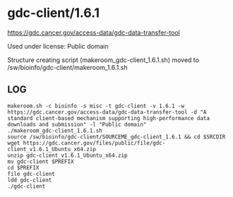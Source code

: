 gdc-client/1.6.1
================

<https://gdc.cancer.gov/access-data/gdc-data-transfer-tool>

Used under license:
Public domain


Structure creating script (makeroom_gdc-client_1.6.1.sh) moved to /sw/bioinfo/gdc-client/makeroom_1.6.1.sh

LOG
---

    makeroom.sh -c bioinfo -s misc -t gdc-client -v 1.6.1 -w https://gdc.cancer.gov/access-data/gdc-data-transfer-tool -d "A standard client-based mechanism supporting high-performance data downloads and submission" -l "Public domain"
    ./makeroom_gdc-client_1.6.1.sh 
    source /sw/bioinfo/gdc-client/SOURCEME_gdc-client_1.6.1 && cd $SRCDIR
    wget https://gdc.cancer.gov/files/public/file/gdc-client_v1.6.1_Ubuntu_x64.zip
    unzip gdc-client_v1.6.1_Ubuntu_x64.zip 
    mv gdc-client $PREFIX
    cd $PREFIX
    file gdc-client 
    ldd gdc-client 
    ./gdc-client 
